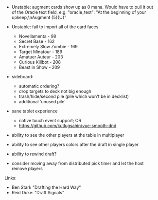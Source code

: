 


- Unstable: augment cards show up as 0 mana. Would have to pull it out of the 
  Oracle text field, e.g. "oracle_text": "At the beginning of your upkeep,\nAugment {5}{U}"

- Unstable: fail to import all of the card faces
    - Novellamenta - 98
    - Secret Base - 162
    - Extremely Slow Zombie - 169
    - Target Minatour - 189
    - Amatuer Auteur - 203
    - Curious Killbot - 208
    - Beast in Show - 209

- sideboard:
    - automatic ordering?
    - drop targets to deck not big enough
    - trash/hide/second pile (pile which won't be in decklist) 
    - additional 'unused pile'

- sane tablet experience
   - native touch event support; OR
   - https://github.com/kutlugsahin/vue-smooth-dnd

- ability to see the other players at the table in multiplayer
- ability to see other players colors after the draft in single player
- ability to rewind draft?
- consider moving away from distributed pick timer and let the host remove players

Links:

- Ben Stark "Drafting the Hard Way"
- Reid Duke: "Draft Signals"

